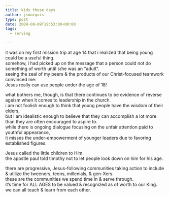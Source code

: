 ```yaml
---
title: kids these days
author: jsmarquis
type: post
date: 2008-08-09T19:53:00+00:00
tags:
  - serving

---
```

it was on my first mission trip at age 14 that i realized that being young could be a useful thing.  
somehow, i had picked up on the message that a person could not do something of worth until s/he was an &#8220;adult&#8221;.  
seeing the zeal of my peers & the products of our Christ-focused teamwork convinced me:  
Jesus really can use people under the age of 18!

what bothers me, though, is that there continues to be evidence of reverse ageism when it comes to leadership in the church.  
i am not foolish enough to think that young people have the wisdom of their elders,  
but i am idealistic enough to believe that they can accomplish a lot more than they are often encouraged to aspire to.  
while there is ongoing dialogue focusing on the unfair attention paid to youthful appearance,  
it misses the under-empowerment of younger leaders due to favoring established figures.

Jesus called the little children to Him.  
the apostle paul told timothy not to let people look down on him for his age.

there are progressive, Jesus-following communities taking action to include & utilize the tweeners, teens, millenials, & gen-Xers.  
these are the communities we spend time in & serve through.  
it&#8217;s time for ALL AGES to be valued & recognized as of worth to our King.  
we can all teach & learn from each other.